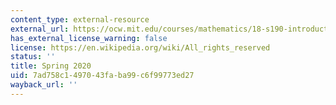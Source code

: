 ```yaml
---
content_type: external-resource
external_url: https://ocw.mit.edu/courses/mathematics/18-s190-introduction-to-computational-thinking-with-julia-with-applications-to-modeling-the-covid-19-pandemic-spring-2020/
has_external_license_warning: false
license: https://en.wikipedia.org/wiki/All_rights_reserved
status: ''
title: Spring 2020
uid: 7ad758c1-4970-43fa-ba99-c6f99773ed27
wayback_url: ''
---
```

